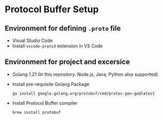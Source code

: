 # Protocol Buffer Setup

## Environment for defining `.proto` file

- Visual Studio Code
- Install `vscode-proto3` extension in VS Code

## Environment for project and excersice

- Golang 1.21 (In this repository. Node.js, Java, Python also supported)
- Install pre-requisite Golang Package

  ```
  go install google.golang.org/protobuf/cmd/protoc-gen-go@latest
  ```

- Install Protocol Buffer compiler

  ```
  brew install protobuf
  ```
